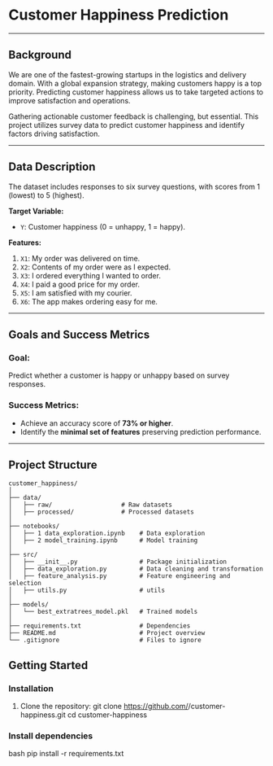 # Customer Happiness Prediction  

---

## Background  
We are one of the fastest-growing startups in the logistics and delivery domain. With a global expansion strategy, making customers happy is a top priority. Predicting customer happiness allows us to take targeted actions to improve satisfaction and operations.  

Gathering actionable customer feedback is challenging, but essential. This project utilizes survey data to predict customer happiness and identify factors driving satisfaction.  

---

## Data Description  
The dataset includes responses to six survey questions, with scores from 1 (lowest) to 5 (highest).  

**Target Variable:**  
- `Y`: Customer happiness (0 = unhappy, 1 = happy).  

**Features:**  
1. `X1`: My order was delivered on time.  
2. `X2`: Contents of my order were as I expected.  
3. `X3`: I ordered everything I wanted to order.  
4. `X4`: I paid a good price for my order.  
5. `X5`: I am satisfied with my courier.  
6. `X6`: The app makes ordering easy for me.  

---

## Goals and Success Metrics  

### **Goal:**  
Predict whether a customer is happy or unhappy based on survey responses.  

### **Success Metrics:**  
- Achieve an accuracy score of **73% or higher**.  
- Identify the **minimal set of features** preserving prediction performance.  

---

## Project Structure  

```plaintext
customer_happiness/  
│  
├── data/  
│   ├── raw/                   # Raw datasets  
│   ├── processed/             # Processed datasets  
│  
├── notebooks/  
│   ├── 1 data_exploration.ipynb    # Data exploration  
│   ├── 2 model_training.ipynb      # Model training  
│  
├── src/  
│   ├── __init__.py                 # Package initialization  
│   ├── data_exploration.py         # Data cleaning and transformation  
│   ├── feature_analysis.py         # Feature engineering and selection   
│   ├── utils.py                    # utils 
│
├── models/  
│   └── best_extratrees_model.pkl   # Trained models  
│  
├── requirements.txt                # Dependencies  
├── README.md                       # Project overview  
└── .gitignore                      # Files to ignore  
```

## Getting Started 

### Installation 
1. Clone the repository: git clone https://github.com/<your-username>/customer-happiness.git cd customer-happiness

### Install dependencies 

bash pip install -r requirements.txt
